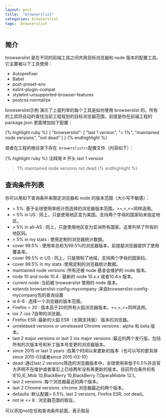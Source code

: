 ```yaml
---
layout: post
title:  "browserslist"
categories: browserslist 
tags:  browserslist
---
```

## 简介

browserslist 是在不同的前端工具之间共用目标浏览器和 node 版本的配置工具。它主要被以下工具使用：

* Autoprefixer
* Babel
* post-preset-env
* eslint-plugin-compat
* stylelint-unsupported-browser-features
* postcss-normalize

browserslist示例 演示了上面列举的每个工具是如何使用 browserslist 的。所有的工具将自动的查找当前工程规划的目标浏览器范围，前提是你在前端工程的 package.json 里面增加如下配置：

{% highlight ruby %}
{
  "browserslist": [
    "last 1 version",
    "> 1%",
    "maintained node versions",
    "not dead"
  ]
}
{% endhighlight %}

或者在工程的根目录下存在`.browerslistrc`配置文件（内容如下）：

{% highlight ruby %}
注释用 # 开头
last 1 version
> 1%
maintained node versions
not dead
{% endhighlight %}

## 查询条件列表

你可以用如下查询条件来限定浏览器和 node 的版本范围（大小写不敏感）：

* &gt; 5%: 基于全球使用率统计而选择的浏览器版本范围。>=,<,<=同样适用。
* &gt; 5% in US : 同上，只是使用地区变为美国。支持两个字母的国家码来指定地区。
* &gt; 5% in alt-AS : 同上，只是使用地区变为亚洲所有国家。这里列举了所有的地区码。
* &gt; 5% in my stats : 使用定制的浏览器统计数据。
* cover 99.5% : 使用率总和为99.5%的浏览器版本，前提是浏览器提供了使用覆盖率。
* cover 99.5% in US : 同上，只是限制了地域，支持两个字母的国家码。
* cover 99.5% in my stats :使用定制的浏览器统计数据。
* maintained node versions :所有还被 node 基金会维护的 node 版本。
* node 10 and node 10.4 : 最新的 node 10.x.x 或者10.4.x 版本。
* current node :当前被 browserslist 使用的 node 版本。
* extends browserslist-config-mycompany :来自browserslist-config-mycompany包的查询设置
* ie 6-8 : 选择一个浏览器的版本范围。
* Firefox > 20 : 版本高于20的所有火狐浏览器版本。>=,<,<=同样适用。
* ios 7 :ios 7自带的浏览器。
* Firefox ESR :最新的火狐 ESR（长期支持版） 版本的浏览器。
* unreleased versions or unreleased Chrome versions : alpha 和 beta 版本。
* last 2 major versions or last 2 ios major versions :最近的两个发行版，包括所有的次版本号和补丁版本号变更的浏览器版本。
* since 2015 or last 2 years :自某个时间以来更新的版本（也可以写的更具体since 2015-03或者since 2015-03-10）
* dead :通过last 2 versions筛选的浏览器版本中，全球使用率低于0.5%并且官方声明不在维护或者事实上已经两年没有再更新的版本。目前符合条件的有 IE10,IE_Mob 10,BlackBerry 10,BlackBerry 7,OperaMobile 12.1。
* last 2 versions :每个浏览器最近的两个版本。
* last 2 Chrome versions :chrome 浏览器最近的两个版本。
* defaults :默认配置> 0.5%, last 2 versions, Firefox ESR, not dead。
* not ie <= 8 : 浏览器范围的取反。

可以添加not在任和查询条件前面，表示取反
